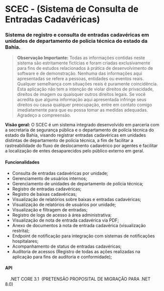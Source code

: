 # SCEC - (Sistema de Consulta de Entradas Cadavéricas)

### Sistema de registro e consulta de entradas cadavéricas em unidades de departamento de polícia técnica do estado da Bahia.

> **Observação Importante:** Todas as informações contidas neste sistema são estritamente fictícias e foram criadas exclusivamente para fins de estudos relacionados à prática de desenvolvimento de software e de demonstração. Nenhuma das informações aqui apresentadas se refere a pessoas, entidades ou eventos reais. Qualquer semelhança com situações reais é puramente coincidência. Esta aplicação não tem a intenção de violar direitos de privacidade, direitos de imagem ou quaisquer outros direitos legais. Se você acredita que alguma informação aqui apresentada infringe seus direitos ou causa qualquer preocupação, entre em contato comigo imediatamente para que eu possa tomar as medidas adequadas. Agradeço a compreensão.

**Visão geral:** O SCEC é um sistema integrado desenvolvido em parceria com a secretaria de segurança pública e o departamento de polícia técnica do estado da Bahia, visando registrar entradas cadavéricas em unidades distintas de departamento de polícia técnica, a fim de facilitar a rastreabilidade do fluxo de deslocamento cadavérico por agentes e facilitar a localização de entes desaparecidos pelo público externo em geral.

#### Funcionalidades
- Consulta de entradas cadavéricas por unidade;
- Gerenciamento de usuários internos;
- Gerenciamento de unidades de departamento de polícia técnica;
- Registro de entradas cadavéricas;
- Registro de baixas cadavéricas;
- Visualização de relatórios sobre baixas e entradas cadavéricas;
- Visualização de relatórios de usuários por unidade;
- Visualização e filtragem de entradas;
- Registro de logs de acesso à área administrativa;
- Visualização de nota de entrada cadavérica via PDF;
- Anexo de documentos à nota de entrada cadavérica (visualização restrita);
- Endpoint de notificação para integração com sistemas de notificações hospitalares;
- Acompanhamento de status de entradas cadavéricas;
- Auditoria de acessos (Registro de todas as ações realizadas na aplicação para fins de auditoria e conformidade);

#### API
    .NET CORE 3.1  (PRETENSÃO PROPOSITAL DE MIGRAÇÃO PARA .NET 8.0)